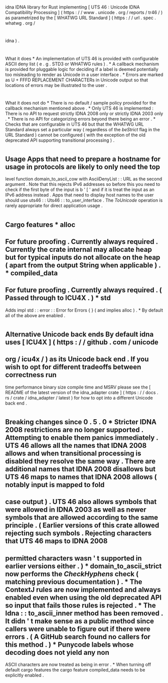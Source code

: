 #
idna
IDNA
library
for
Rust
implementing
[
UTS
46
:
Unicode
IDNA
Compatibility
Processing
]
(
https
:
/
/
www
.
unicode
.
org
/
reports
/
tr46
/
)
as
parametrized
by
the
[
WHATWG
URL
Standard
]
(
https
:
/
/
url
.
spec
.
whatwg
.
org
/
#
idna
)
.
#
#
What
it
does
*
An
implementation
of
UTS
46
is
provided
with
configurable
ASCII
deny
list
(
e
.
g
.
STD3
or
WHATWG
rules
)
.
*
A
callback
mechanism
is
provided
for
pluggable
logic
for
deciding
if
a
label
is
deemed
potentially
too
misleading
to
render
as
Unicode
in
a
user
interface
.
*
Errors
are
marked
as
U
+
FFFD
REPLACEMENT
CHARACTERs
in
Unicode
output
so
that
locations
of
errors
may
be
illustrated
to
the
user
.
#
#
What
it
does
not
do
*
There
is
no
default
/
sample
policy
provided
for
the
callback
mechanism
mentioned
above
.
*
Only
UTS
46
is
implemented
:
There
is
no
API
to
request
strictly
IDNA
2008
only
or
strictly
IDNA
2003
only
.
*
There
is
no
API
for
categorizing
errors
beyond
there
being
an
error
.
*
Checks
that
are
configurable
in
UTS
46
but
that
the
WHATWG
URL
Standard
always
set
a
particular
way
(
regardless
of
the
_beStrict_
flag
in
the
URL
Standard
)
cannot
be
configured
(
with
the
exception
of
the
old
deprecated
API
supporting
transitional
processing
)
.
#
#
Usage
Apps
that
need
to
prepare
a
hostname
for
usage
in
protocols
are
likely
to
only
need
the
top
-
level
function
domain_to_ascii_cow
with
AsciiDenyList
:
:
URL
as
the
second
argument
.
Note
that
this
rejects
IPv6
addresses
so
before
this
you
need
to
check
if
the
first
byte
of
the
input
is
b
'
[
'
and
if
it
is
treat
the
input
as
an
IPv6
address
instead
.
Apps
that
need
to
display
host
names
to
the
user
should
use
uts46
:
:
Uts46
:
:
to_user_interface
.
The
_ToUnicode_
operation
is
rarely
appropriate
for
direct
application
usage
.
#
#
Cargo
features
*
alloc
-
For
future
proofing
.
Currently
always
required
.
Currently
the
crate
internal
may
allocate
heap
but
for
typical
inputs
do
not
allocate
on
the
heap
(
apart
from
the
output
String
when
applicable
)
.
*
compiled_data
-
For
future
proofing
.
Currently
always
required
.
(
Passed
through
to
ICU4X
.
)
*
std
-
Adds
impl
std
:
:
error
:
:
Error
for
Errors
{
}
(
and
implies
alloc
)
.
*
By
default
all
of
the
above
are
enabled
.
#
#
Alternative
Unicode
back
ends
By
default
idna
uses
[
ICU4X
]
(
https
:
/
/
github
.
com
/
unicode
-
org
/
icu4x
/
)
as
its
Unicode
back
end
.
If
you
wish
to
opt
for
different
tradeoffs
between
correctness
run
-
time
performance
binary
size
compile
time
and
MSRV
please
see
the
[
README
of
the
latest
version
of
the
idna_adapter
crate
]
(
https
:
/
/
docs
.
rs
/
crate
/
idna_adapter
/
latest
)
for
how
to
opt
into
a
different
Unicode
back
end
.
#
#
Breaking
changes
since
0
.
5
.
0
*
Stricter
IDNA
2008
restrictions
are
no
longer
supported
.
Attempting
to
enable
them
panics
immediately
.
UTS
46
allows
all
the
names
that
IDNA
2008
allows
and
when
transitional
processing
is
disabled
they
resolve
the
same
way
.
There
are
additional
names
that
IDNA
2008
disallows
but
UTS
46
maps
to
names
that
IDNA
2008
allows
(
notably
input
is
mapped
to
fold
-
case
output
)
.
UTS
46
also
allows
symbols
that
were
allowed
in
IDNA
2003
as
well
as
newer
symbols
that
are
allowed
according
to
the
same
principle
.
(
Earlier
versions
of
this
crate
allowed
rejecting
such
symbols
.
Rejecting
characters
that
UTS
46
maps
to
IDNA
2008
-
permitted
characters
wasn
'
t
supported
in
earlier
versions
either
.
)
*
domain_to_ascii_strict
now
performs
the
_CheckHyphens_
check
(
matching
previous
documentation
)
.
*
The
ContextJ
rules
are
now
implemented
and
always
enabled
even
when
using
the
old
deprecated
API
so
input
that
fails
those
rules
is
rejected
.
*
The
Idna
:
:
to_ascii_inner
method
has
been
removed
.
It
didn
'
t
make
sense
as
a
public
method
since
callers
were
unable
to
figure
out
if
there
were
errors
.
(
A
GitHub
search
found
no
callers
for
this
method
.
)
*
Punycode
labels
whose
decoding
does
not
yield
any
non
-
ASCII
characters
are
now
treated
as
being
in
error
.
*
When
turning
off
default
cargo
features
the
cargo
feature
compiled_data
needs
to
be
explicitly
enabled
.
